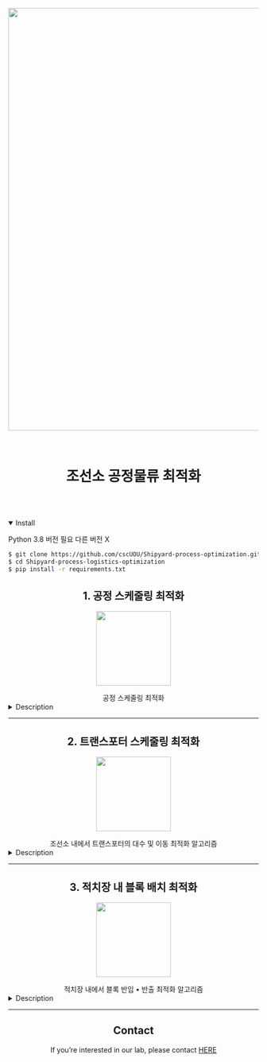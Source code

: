 <div align="center">
<p>
   <a align="left" href="https://cscuou.github.io/" target="_blank">
   <img width="850" src="https://github.com/cscUOU/Shipyard-process-optimization/blob/main/images/shipyard.png"></a>
</p>
</div>
<br>

# <div align="center">조선소 공정물류 최적화</div>
<br></br>


<details open>
<summary>Install</summary>

Python 3.8 버전 필요 다른 버전 X

```bash
$ git clone https://github.com/cscUOU/Shipyard-process-optimization.git
$ cd Shipyard-process-logistics-optimization
$ pip install -r requirements.txt
```

</details>

## <div align="center">1. 공정 스케줄링 최적화</div>
<div align="center">
<p>
   <a align="left" href="https://cscuou.github.io/" target="_blank">
   <img width="150" src="https://github.com/cscUOU/Shipyard-process-optimization/blob/main/images/shipyard1.png"></a>
</p>
</div>

<div align="center">공정 스케줄링 최적화</div>

<details>
<summary>Description</summary>

</details>

------------
## <div align="center">2. 트랜스포터 스케줄링 최적화</div>
<div align="center">
<p>
   <a align="left" href="https://cscuou.github.io/" target="_blank">
   <img width="150" src="https://github.com/cscUOU/Shipyard-process-optimization/blob/main/images/shipyard2.png"></a>
</p>
</div>

<div align="center">조선소 내에서 트랜스포터의 대수 및 이동 최적화 알고리즘</div>

<details>
<summary>Description</summary>

* Approach -> Minimize the number of transporters and the tolerance movement distance by optimizing the placement of tasks in the transporter 

* Generator -> make map, transporter
  * parameters - (map informations, transporter informations)
    * map informations - [stockyard position, intersection position, road_information]
			                      * road_information - [position, distance, width]
    * transporter informations - [work speed, empty speed, weight, width]

* Evaluation -> The number of transporters, distance of the transporter.

* Example
```python

stock_data, inter_data, road_data = object_data()

# Generator Map
graph = Graph(stock_data, inter_data, road_data)

# Generator Transporter
trans_manager = Trans_manager()
transporter_data(transporter_num, trans_manager, graph)

###
modify_schdule
###

# Evaluate
temp_f = base_pop.getfitness(work_time=task_work_time, empty_time=task_empty_time)
```

* 알고리즘 종류
 * 랜덤, 대수 최소화 휴리스틱, 이동 최소화 휴리스틱, 유전알고리즘

</details>

------------
## <div align="center">3. 적치장 내 블록 배치 최적화</div>

<div align="center">
<p>
   <a align="left" href="https://cscuou.github.io/" target="_blank">
   <img width="150" src="https://github.com/cscUOU/Shipyard-process-optimization/blob/main/images/shipyard3.png"></a>
</p>
</div>

<div align="center">적치장 내에서 블록 반입 • 반출 최적화 알고리즘</div>

<details>
<summary>Description</summary>

* 목적 - 반입 블록의 위치 최적화를 통해 간섭 블록 개수의 최소화


* 생성 - 적치장 맵, 스케줄 생성
  * 매개변수 - 맵 정보, 입구
    

* 평가 - 반입 불가 블록 개수, 간섭 블록 개수


* 알고리즘 종류
    * 랜덤, 깊이우선, 2사분면, 4사분면

<details open>
<summary>Example</summary>

```python
from shipyard.stockyard import generator
from shipyard.stockyard import evaluate

# 맵 정보 - [적치장 가로 길이, 적치장 수직 길이, 블록 가로 크기, 블록 세로 크기, 기적치 블록 개수, 입고 블록 개수, 출고 블록 개수]
map_inf = [20,20,3,7,0,100,100]
# 출입구 - [위, 아래, 왼쪽, 오른쪽]
entrance = [True,True,True,True]

new_map, new_df = generator.generator(map_inf, entrance)

###
modify_schdule
###

insert_cnt, out_cnt = evaluate.evaluate(modify_df, new_map, flag)
```

</details>

<details open>
<summary>SOTA</summary>

```python
from shipyard.stockyard import stockyard
#inital value
#epoch = 10, params = [[20, 20, 3, 7, 0, 100, 100]], flag = [True,True,True,True], methods = ['random']

# 여러 파라미터 확인
'''params = [[20, 30, 3, 4, 0, 30, 30], [20, 30, 3, 4, 15, 30, 30],[20, 30, 3, 7, 0, 30, 30],[20, 30, 3, 7, 0, 100, 100]]'''
# 여러 메소드 확인
'''methods = ['random', 'depth', 'quad2', 'quad4'] '''
    
stockyard.sota(epoch=None, params=None, flag=None, methods=None)
```

</details>

</details>

------------

## <div align="center">Contact</div>
<div align="center"><p>If you’re interested in our lab, please contact <a href="https://cscuou.github.io/">HERE</a></p></div>
